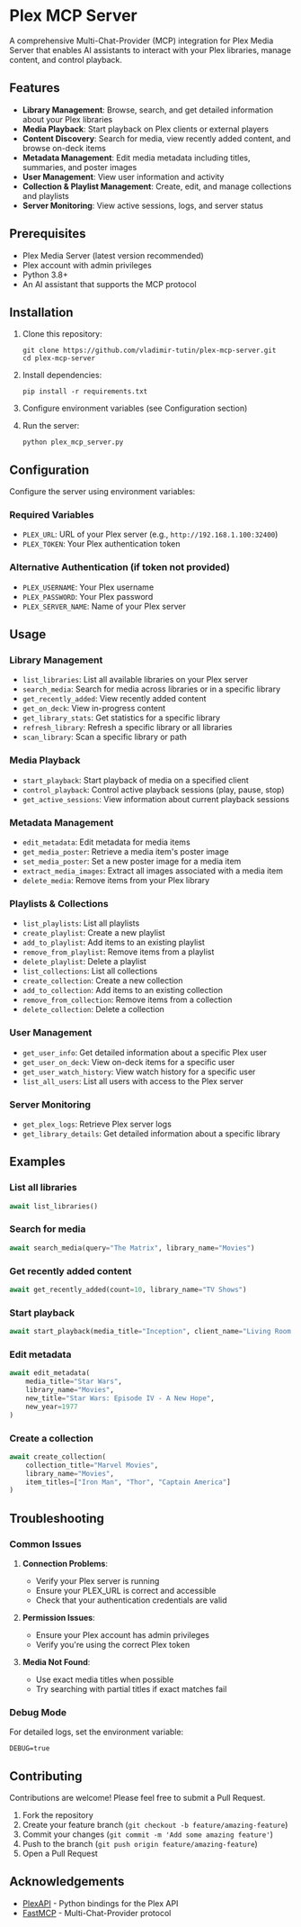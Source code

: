 # Plex MCP Server

A comprehensive Multi-Chat-Provider (MCP) integration for Plex Media Server that enables AI assistants to interact with your Plex libraries, manage content, and control playback.

## Features

- **Library Management**: Browse, search, and get detailed information about your Plex libraries
- **Media Playback**: Start playback on Plex clients or external players
- **Content Discovery**: Search for media, view recently added content, and browse on-deck items
- **Metadata Management**: Edit media metadata including titles, summaries, and poster images
- **User Management**: View user information and activity
- **Collection & Playlist Management**: Create, edit, and manage collections and playlists
- **Server Monitoring**: View active sessions, logs, and server status

## Prerequisites

- Plex Media Server (latest version recommended)
- Plex account with admin privileges
- Python 3.8+
- An AI assistant that supports the MCP protocol

## Installation

1. Clone this repository:
   ```
   git clone https://github.com/vladimir-tutin/plex-mcp-server.git
   cd plex-mcp-server
   ```

2. Install dependencies:
   ```
   pip install -r requirements.txt
   ```

3. Configure environment variables (see Configuration section)

4. Run the server:
   ```
   python plex_mcp_server.py
   ```

## Configuration

Configure the server using environment variables:

### Required Variables
- `PLEX_URL`: URL of your Plex server (e.g., `http://192.168.1.100:32400`)
- `PLEX_TOKEN`: Your Plex authentication token

### Alternative Authentication (if token not provided)
- `PLEX_USERNAME`: Your Plex username
- `PLEX_PASSWORD`: Your Plex password
- `PLEX_SERVER_NAME`: Name of your Plex server

## Usage

### Library Management

- `list_libraries`: List all available libraries on your Plex server
- `search_media`: Search for media across libraries or in a specific library
- `get_recently_added`: View recently added content
- `get_on_deck`: View in-progress content
- `get_library_stats`: Get statistics for a specific library
- `refresh_library`: Refresh a specific library or all libraries
- `scan_library`: Scan a specific library or path

### Media Playback

- `start_playback`: Start playback of media on a specified client
- `control_playback`: Control active playback sessions (play, pause, stop)
- `get_active_sessions`: View information about current playback sessions

### Metadata Management

- `edit_metadata`: Edit metadata for media items
- `get_media_poster`: Retrieve a media item's poster image
- `set_media_poster`: Set a new poster image for a media item
- `extract_media_images`: Extract all images associated with a media item
- `delete_media`: Remove items from your Plex library

### Playlists & Collections

- `list_playlists`: List all playlists
- `create_playlist`: Create a new playlist
- `add_to_playlist`: Add items to an existing playlist
- `remove_from_playlist`: Remove items from a playlist
- `delete_playlist`: Delete a playlist
- `list_collections`: List all collections
- `create_collection`: Create a new collection
- `add_to_collection`: Add items to an existing collection
- `remove_from_collection`: Remove items from a collection
- `delete_collection`: Delete a collection

### User Management

- `get_user_info`: Get detailed information about a specific Plex user
- `get_user_on_deck`: View on-deck items for a specific user
- `get_user_watch_history`: View watch history for a specific user
- `list_all_users`: List all users with access to the Plex server

### Server Monitoring

- `get_plex_logs`: Retrieve Plex server logs
- `get_library_details`: Get detailed information about a specific library

## Examples

### List all libraries
```python
await list_libraries()
```

### Search for media
```python
await search_media(query="The Matrix", library_name="Movies")
```

### Get recently added content
```python
await get_recently_added(count=10, library_name="TV Shows")
```

### Start playback
```python
await start_playback(media_title="Inception", client_name="Living Room TV")
```

### Edit metadata
```python
await edit_metadata(
    media_title="Star Wars", 
    library_name="Movies", 
    new_title="Star Wars: Episode IV - A New Hope",
    new_year=1977
)
```

### Create a collection
```python
await create_collection(
    collection_title="Marvel Movies",
    library_name="Movies",
    item_titles=["Iron Man", "Thor", "Captain America"]
)
```

## Troubleshooting

### Common Issues

1. **Connection Problems**:
   - Verify your Plex server is running
   - Ensure your PLEX_URL is correct and accessible
   - Check that your authentication credentials are valid

2. **Permission Issues**:
   - Ensure your Plex account has admin privileges
   - Verify you're using the correct Plex token

3. **Media Not Found**:
   - Use exact media titles when possible
   - Try searching with partial titles if exact matches fail

### Debug Mode

For detailed logs, set the environment variable:
```
DEBUG=true
```

## Contributing

Contributions are welcome! Please feel free to submit a Pull Request.

1. Fork the repository
2. Create your feature branch (`git checkout -b feature/amazing-feature`)
3. Commit your changes (`git commit -m 'Add some amazing feature'`)
4. Push to the branch (`git push origin feature/amazing-feature`)
5. Open a Pull Request

## Acknowledgements

- [PlexAPI](https://github.com/pkkid/python-plexapi) - Python bindings for the Plex API
- [FastMCP](https://github.com/microsoft/mcp) - Multi-Chat-Provider protocol
